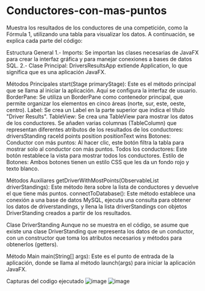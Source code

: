 # Conductores-con-mas-puntos
Muestra los resultados de los conductores de una competición, como la Fórmula 1, utilizando una tabla para visualizar los datos. A continuación, se explica cada parte del código:

Estructura General
1.- Imports: Se importan las clases necesarias de JavaFX para crear la interfaz gráfica y para manejar conexiones a bases de datos SQL.
2.- Clase Principal: DriversResultsApp extiende Application, lo que significa que es una aplicación JavaFX.

Métodos Principales
start(Stage primaryStage): Este es el método principal que se llama al iniciar la aplicación. Aquí se configura la interfaz de usuario.
BorderPane: Se utiliza un BorderPane como contenedor principal, que permite organizar los elementos en cinco áreas (norte, sur, este, oeste, centro).
Label: Se crea un Label en la parte superior que indica el título "Driver Results".
TableView: Se crea una TableView para mostrar los datos de los conductores. Se añaden varias columnas (TableColumn) que representan diferentes atributos de los resultados de los conductores:
driversStanding
raceId
points
position
positionText
wins
Botones:
Conductor con más puntos: Al hacer clic, este botón filtra la tabla para mostrar solo al conductor con más puntos.
Todos los conductores: Este botón restablece la vista para mostrar todos los conductores.
Estilo de Botones: Ambos botones tienen un estilo CSS que les da un fondo rojo y texto blanco.

Métodos Auxiliares
getDriverWithMostPoints(ObservableList<DriverStanding> driverStandings): Este método itera sobre la lista de conductores y devuelve el que tiene más puntos.
connectToDatabase(): Este método establece una conexión a una base de datos MySQL, ejecuta una consulta para obtener los datos de driverstandings, y llena la lista driverStandings con objetos DriverStanding creados a partir de los resultados.

Clase DriverStanding
Aunque no se muestra en el código, se asume que existe una clase DriverStanding que representa los datos de un conductor, con un constructor que toma los atributos necesarios y métodos para obtenerlos (getters).

Método Main
main(String[] args): Este es el punto de entrada de la aplicación, donde se llama al método launch(args) para iniciar la aplicación JavaFX.


Capturas del codigo ejecutado 
![image](https://github.com/user-attachments/assets/d937af96-a90b-49fa-954b-f43b78eb4bb6)
![image](https://github.com/user-attachments/assets/ef4732cc-b2b1-430d-a16c-0cf839483530)
